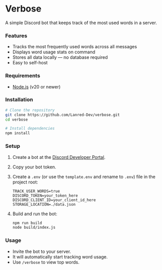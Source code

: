 # Verbose

A simple Discord bot that keeps track of the most used words in a server.

### Features

-   Tracks the most frequently used words across all messages
-   Displays word usage stats on command
-   Stores all data locally — no database required
-   Easy to self-host

### Requirements

-   [Node.js](https://nodejs.org/) (v20 or newer)

### Installation

```bash
# Clone the repository
git clone https://github.com/Lanred-Dev/verbose.git
cd verbose

# Install dependencies
npm install
```

### Setup

1. Create a bot at the [Discord Developer Portal](https://discord.com/developers/applications).

2. Copy your bot token.

3. Create a `.env` (or use the `template.env` and rename to `.env`) file in the project root:

    ```env
    TRACK_USER_WORDS=true
    DISCORD_TOKEN=your_token_here
    DISCORD_CLIENT_ID=your_client_id_here
    STORAGE_LOCATION=./data.json
    ```

4. Build and run the bot:

    ```bash
    npm run build
    node build/index.js
    ```

### Usage

-   Invite the bot to your server.
-   It will automatically start tracking word usage.
-   Use `/verbose` to view top words.
